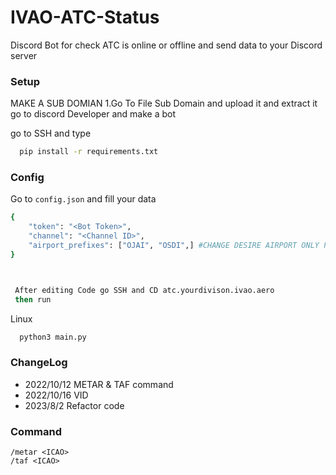 # IVAO-ATC-Status
Discord Bot for check ATC is online or offline and send data to your Discord server

### Setup
MAKE A SUB DOMIAN
1.Go To File Sub Domain and upload it and extract it
go to discord Developer and make a bot

 go to SSH and type
```bash
  pip install -r requirements.txt
```
### Config
Go to <code>config.json</code> and fill your data
```bash
{
    "token": "<Bot Token>",
    "channel": "<Channel ID>",
    "airport_prefixes": ["OJAI", "OSDI",] #CHANGE DESIRE AIRPORT ONLY PUT THE ICAO OF THE AIRPORT
}



 After editing Code go SSH and CD atc.yourdivison.ivao.aero
 then run 
```

Linux
```bash
  python3 main.py
```

### ChangeLog
- 2022/10/12 METAR & TAF command
- 2022/10/16 VID
- 2023/8/2 Refactor code

### Command
```
/metar <ICAO>
/taf <ICAO>
```
